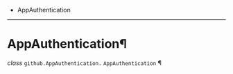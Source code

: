   + AppAuthentication

* * *
# AppAuthentication¶

_class_ `github.AppAuthentication.`  `AppAuthentication` ¶
